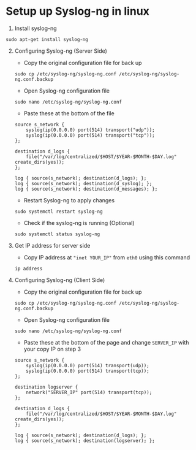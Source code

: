 # Setup up Syslog-ng in linux

1. Install syslog-ng
```
sudo apt-get install syslog-ng
```
2. Configuring Syslog-ng (Server Side)
    - Copy the original configuration file for back up
    ```
    sudo cp /etc/syslog-ng/syslog-ng.conf /etc/syslog-ng/syslog-ng.conf.backup
    ```
    
    - Open Syslog-ng configuration file
    ```
    sudo nano /etc/syslog-ng/syslog-ng.conf
    ```

    - Paste these at the bottom of the file
    ```
    source s_network {
        syslog(ip(0.0.0.0) port(514) transport("udp"));
        syslog(ip(0.0.0.0) port(514) transport("tcp"));
    };

    destination d_logs {
        file("/var/log/centralized/$HOST/$YEAR-$MONTH-$DAY.log" create_dirs(yes));
    };

    log { source(s_network); destination(d_logs); };
    log { source(s_network); destination(d_syslog); };
    log { source(s_network); destination(d_messages); };

    ```

    - Restart Syslog-ng to apply changes
    ```
    sudo systemctl restart syslog-ng
    ```

    - Check if the syslog-ng is running (Optional)
    ```
    sudo systemctl status syslog-ng
    ```

3. Get IP address for server side
    - Copy IP address at `"inet YOUR_IP"` from `eth0` using this command
    ```
    ip address
    ```

4. Configuring Syslog-ng (Client Side)
    - Copy the original configuration file for back up
    ```
    sudo cp /etc/syslog-ng/syslog-ng.conf /etc/syslog-ng/syslog-ng.conf.backup
    ```

    - Open Syslog-ng configuration file
    ```
    sudo nano /etc/syslog-ng/syslog-ng.conf
    ```

    - Paste these at the bottom of the page and change `SERVER_IP` with your copy IP on step 3
    ```
    source s_network {
        syslog(ip(0.0.0.0) port(514) transport(udp));
        syslog(ip(0.0.0.0) port(514) transport(tcp));
    };

    destination logserver {
        network("SERVER_IP" port(514) transport(tcp));
    };

    destination d_logs {
        file("/var/log/centralized/$HOST/$YEAR-$MONTH-$DAY.log" create_dirs(yes));
    };

    log { source(s_network); destination(d_logs); };
    log { source(s_network); destination(logserver); };
    ```